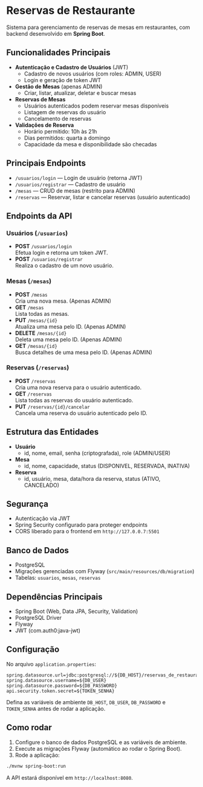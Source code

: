 # Reservas de Restaurante

Sistema para gerenciamento de reservas de mesas em restaurantes, com backend desenvolvido em **Spring Boot**.

## Funcionalidades Principais

- **Autenticação e Cadastro de Usuários** (JWT)
  - Cadastro de novos usuários (com roles: ADMIN, USER)
  - Login e geração de token JWT
- **Gestão de Mesas** (apenas ADMIN)
  - Criar, listar, atualizar, deletar e buscar mesas
- **Reservas de Mesas**
  - Usuários autenticados podem reservar mesas disponíveis
  - Listagem de reservas do usuário
  - Cancelamento de reservas
- **Validações de Reserva**
  - Horário permitido: 10h às 21h
  - Dias permitidos: quarta a domingo
  - Capacidade da mesa e disponibilidade são checadas

## Principais Endpoints

- `/usuarios/login` — Login de usuário (retorna JWT)
- `/usuarios/registrar` — Cadastro de usuário
- `/mesas` — CRUD de mesas (restrito para ADMIN)
- `/reservas` — Reservar, listar e cancelar reservas (usuário autenticado)

## Endpoints da API

### Usuários (`/usuarios`)
- **POST** `/usuarios/login`  
  Efetua login e retorna um token JWT.
- **POST** `/usuarios/registrar`  
  Realiza o cadastro de um novo usuário.

### Mesas (`/mesas`)
- **POST** `/mesas`  
  Cria uma nova mesa. (Apenas ADMIN)
- **GET** `/mesas`  
  Lista todas as mesas.
- **PUT** `/mesas/{id}`  
  Atualiza uma mesa pelo ID. (Apenas ADMIN)
- **DELETE** `/mesas/{id}`  
  Deleta uma mesa pelo ID. (Apenas ADMIN)
- **GET** `/mesas/{id}`  
  Busca detalhes de uma mesa pelo ID. (Apenas ADMIN)

### Reservas (`/reservas`)
- **POST** `/reservas`  
  Cria uma nova reserva para o usuário autenticado.
- **GET** `/reservas`  
  Lista todas as reservas do usuário autenticado.
- **PUT** `/reservas/{id}/cancelar`  
  Cancela uma reserva do usuário autenticado pelo ID.

## Estrutura das Entidades

- **Usuário**
  - id, nome, email, senha (criptografada), role (ADMIN/USER)
- **Mesa**
  - id, nome, capacidade, status (DISPONIVEL, RESERVADA, INATIVA)
- **Reserva**
  - id, usuário, mesa, data/hora da reserva, status (ATIVO, CANCELADO)

## Segurança

- Autenticação via JWT
- Spring Security configurado para proteger endpoints
- CORS liberado para o frontend em `http://127.0.0.7:5501`

## Banco de Dados

- PostgreSQL
- Migrações gerenciadas com Flyway (`src/main/resources/db/migration`)
- Tabelas: `usuarios`, `mesas`, `reservas`

## Dependências Principais

- Spring Boot (Web, Data JPA, Security, Validation)
- PostgreSQL Driver
- Flyway
- JWT (com.auth0:java-jwt)

## Configuração

No arquivo `application.properties`:

```properties
spring.datasource.url=jdbc:postgresql://${DB_HOST}/reservas_de_restaurante
spring.datasource.username=${DB_USER}
spring.datasource.password=${DB_PASSWORD}
api.security.token.secret=${TOKEN_SENHA}
```

Defina as variáveis de ambiente `DB_HOST`, `DB_USER`, `DB_PASSWORD` e `TOKEN_SENHA` antes de rodar a aplicação.

## Como rodar

1. Configure o banco de dados PostgreSQL e as variáveis de ambiente.
2. Execute as migrações Flyway (automático ao rodar o Spring Boot).
3. Rode a aplicação:

```bash
./mvnw spring-boot:run
```

A API estará disponível em `http://localhost:8080`. 